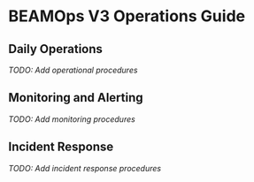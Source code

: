 # BEAMOps V3 Operations Guide

## Daily Operations
*TODO: Add operational procedures*

## Monitoring and Alerting
*TODO: Add monitoring procedures*

## Incident Response
*TODO: Add incident response procedures*
